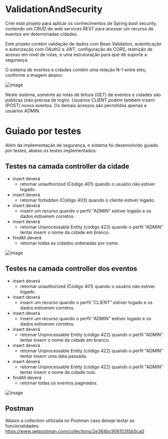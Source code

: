 # ValidationAndSecurity

Criei este projeto para aplicar os conhecimentos de Spring boot security, contendo um CRUD de web services REST para acessar um recurso de eventos em determinadas cidades.

Este projeto contém validação de dados com Bean Validation, autenticação e autorização com OAuth2 e JWT, configuração de CORS, restrição de acesso em nível de rotas, e uma estruturação para que dê suporte a segurança.

O sistema de eventos e cidades contém uma relação N-1 entre eles, conforme a imagem abaixo: 

![image](https://user-images.githubusercontent.com/100853329/175298511-d1ea99ec-b650-442d-b8cd-d353df949093.png)

Neste sistema, somente as rotas de leitura (GET) de eventos e cidades são públicas (não precisa de login). Usuários CLIENT podem também inserir (POST) novos eventos. Os demais acessos são permitidos apenas a usuários ADMIN.

# Guiado por testes
Além da implementação de segurança, o sistema foi desenvolvido guiado por testes, abaixo os testes implementados:

## Testes na camada controller da cidade
- insert deverá
  - retornar unauthorized (Código 401) quando o usuário não estiver logado.
- insert deverá
  - retornar forbidden (Código 403) quando o cliente estiver logado.
- insert deverá
  - inserir um recurso quando o perfil "ADMIN" estiver logado e os dados estiverem corretos.
- insert deverá
  - retornar Unprocessable Entity (código 422) quando o perfil "ADMIN" tentar inserir o nome da cidade em branco.
- findAll deverá
  - retornar todas as cidades ordenadas por nome.

![image](https://user-images.githubusercontent.com/100853329/175300468-ecbcf529-b2de-4aef-9350-e1f91195569f.png)

## Testes na camada controller dos eventos
- insert deverá
  - retornar unauthorized (Código 401) quando o usuário não estiver logado.
- insert deverá
  - inserir um recurso quando o perfil "CLIENT" estiver logado e os dados estiverem corretos.
- insert deverá
  - inserir um recurso quando o perfil "ADMIN" estiver logado e os dados estiverem corretos.
- insert deverá
  - retornar Unprocessable Entity (código 422) quando o perfil "ADMIN" tentar inserir o nome da cidade em branco.
- insert deverá
  - retornar Unprocessable Entity (código 422) quando o perfil "ADMIN" tentar inserir uma data passada.
- insert deverá
  - retornar Unprocessable Entity (código 422) quando o perfil "ADMIN" tentar inserir o nome da cidade nulo.
- findAll deverá
  - retornar todas os eventos paginados.

![image](https://user-images.githubusercontent.com/100853329/175301448-fad40b5c-b84b-40a3-8e77-2dab1e0d18ea.png)

## Postman
Abaixo a collection utilizada no Postman caso deseje testar as funcionalidades:
https://www.getpostman.com/collections/2e364bc906103fbb5ca0








